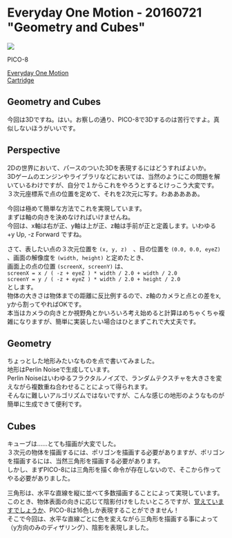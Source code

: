 # Everyday One Motion - 20160721 "Geometry and Cubes"

![](20160721.gif)

PICO-8

[Everyday One Motion](http://motions.work/motion/327)  
[Cartridge](http://www.lexaloffle.com/bbs/?tid=3888)  

## Geometry and Cubes

今回は3Dですね。はい。お察しの通り、PICO-8で3Dするのは苦行ですよ。真似しないほうがいいです。  

## Perspective

2Dの世界において、パースのついた3Dを表現するにはどうすればよいか。  
3Dゲームのエンジンやライブラリなどにおいては、当然のようにこの問題を解いているわけですが、自分で１からこれをやろうとするとけっこう大変です。  
３次元座標系で点の位置を定めて、それを2次元に写す。わあああああ。  

今回は極めて簡単な方法でこれを実現しています。  
まずは軸の向きを決めなければいけませんね。  
今回は、x軸は右が正、y軸は上が正、z軸は手前が正と定義します。いわゆる +y Up, -z Forward ですね。  

さて、表したい点の３次元位置を `(x, y, z)`　、目の位置を `(0.0, 0.0, eyeZ)` 、画面の解像度を `(width, height)` と定めたとき、  
画面上の点の位置 `(screenX, screenY)` は、  
`screenX = x / ( -z + eyeZ ) * width / 2.0 + width / 2.0`  
`screenY = y / ( -z + eyeZ ) * width / 2.0 + height / 2.0`  
とします。  
物体の大きさは物体までの距離に反比例するので、z軸のカメラと点との差をx, yから割ってやればOKです。  
本当はカメラの向きとか視野角とかいろいろ考え始めると計算はめちゃくちゃ複雑になりますが、簡単に実装したい場合はひとまずこれで大丈夫です。  

## Geometry

ちょっとした地形みたいなものを点で書いてみました。  
地形はPerlin Noiseで生成しています。  
Perlin Noiseはいわゆるフラクタルノイズで、ランダムテクスチャを大きさを変えながら複数重ね合わせることによって得られます。  
そんなに難しいアルゴリズムではないですが、こんな感じの地形のようなものが簡単に生成できて便利です。  

## Cubes

キューブは……とても描画が大変でした。  
３次元の物体を描画するには、ポリゴンを描画する必要がありますが、ポリゴンを描画するには、当然三角形を描画する必要があります。  
しかし、まずPICO-8には三角形を描く命令が存在しないので、そこから作ってやる必要がありました。  

三角形は、水平な直線を縦に並べて多数描画することによって実現しています。  
このとき、物体表面の向きに応じて陰影付けをしたいところですが、[覚えていますでしょうか](https://github.com/FMS-Cat/eom_20160707)、PICO-8は16色しか表現することができません！  
そこで今回は、水平な直線ごとに色を変えながら三角形を描画する事によって（y方向のみのディザリング）、陰影を表現しました。

